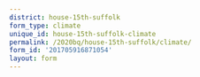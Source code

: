 ```yaml
---
district: house-15th-suffolk
form_type: climate
unique_id: house-15th-suffolk-climate
permalink: /2020bq/house-15th-suffolk/climate/
form_id: '201705916871054'
layout: form
---
```

